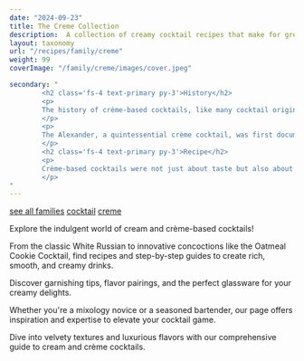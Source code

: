```yaml
---
date: "2024-09-23"
title: The Creme Collection
description:  A collection of creamy cocktail recipes that make for great desserts
layout: taxonomy
url: "/recipes/family/creme"
weight: 99
coverImage: "/family/creme/images/cover.jpeg"

secondary: "
        <h2 class='fs-4 text-primary py-3'>History</h2>
        <p>
        The history of crème-based cocktails, like many cocktail origins, is steeped in tradition and innovation, with roots tracing back to the early 20th century. These cocktails, characterized by their creamy texture often derived from cream, ice cream, or egg whites, have evolved from simple after-dinner drinks into sophisticated mixology creations.
        </p>
        <p>
        The Alexander, a quintessential crème cocktail, was first documented around 1915 by Hugo Ensslin in his book 'Recipes for Mixed Drinks'. Initially made with gin, crème de cacao, and cream, it was named possibly after a character from an advertising campaign or a bartender, reflecting the cocktail's tie to cultural and social events of the time. Its evolution into the Brandy Alexander, substituting gin with brandy, showcases how these drinks adapted to popular tastes and ingredients available during Prohibition and beyond.
        </p>
        <h2 class='fs-4 text-primary py-3'>Recipe</h2>
        <p>
        Crème-based cocktails were not just about taste but also about presentation and texture. The inclusion of cream or egg whites wasn't merely for flavor; it was for creating a luxurious mouthfeel and a visually appealing drink. This era also saw the use of crème liqueurs like crème de violette in cocktails like the Aviation, highlighting the versatility of crème ingredients in mixology.
        </p>
"
---
```


<a href="/recipes/family/" class="badge bg-success text-light text-decoration-none">see all families</a> 
<a href="/recipes/category/cocktail/" class="badge text-bg-primary text-decoration-none">cocktail</a> 
<a href="/recipes/family/creme/" class="badge text-bg-info text-decoration-none">creme</a> 


Explore the indulgent world of cream and crème-based cocktails! 

From the classic White Russian to innovative concoctions like the Oatmeal Cookie Cocktail, find recipes and step-by-step guides to create rich, smooth, and creamy drinks. 

Discover garnishing tips, flavor pairings, and the perfect glassware for your creamy delights. 

Whether you're a mixology novice or a seasoned bartender, our page offers inspiration and expertise to elevate your cocktail game. 

Dive into velvety textures and luxurious flavors with our comprehensive guide to cream and crème cocktails.


